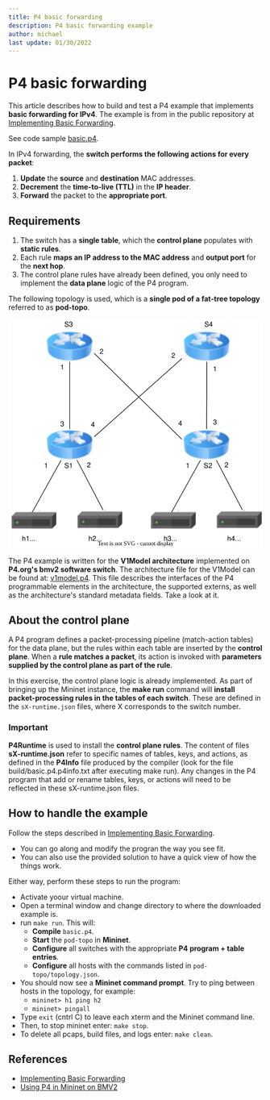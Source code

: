 ```yaml
---
title: P4 basic forwarding
description: P4 basic forwarding example
author: michael
last update: 01/30/2022
---
```


# P4 basic forwarding

This article describes how to build and test a P4 example that implements **basic forwarding for IPv4**. The example is from in the public repository at [Implementing Basic Forwarding](https://github.com/p4lang/tutorials/tree/master/exercises/basic). 

See code sample [basic.p4](basic/basic.p4).

In IPv4 forwarding, the **switch performs the following actions for every packet**: 

1. **Update** the **source** and **destination** MAC addresses.
1. **Decrement** the **time-to-live (TTL)** in the **IP header**.
1. **Forward** the packet to the **appropriate port**.

## Requirements

1. The switch has a **single table**, which the **control plane** populates with **static rules**. 
1. Each rule **maps an IP address to the MAC address** and **output port** for the **next hop**. 
1. The control plane rules have already been defined, you only need to implement the **data plane** logic of the P4 program.

The following topology is used, which is a **single pod of a fat-tree topology** referred to as **pod-topo**.

![pod-topo](images/pod-topo.svg)


The P4 example is written for the **V1Model architecture** implemented on **P4.org's bmv2 software switch**. The architecture file for the V1Model can be found at: [v1model.p4](https://github.com/p4lang/p4c/blob/main/p4include/v1model.p4). This file describes the interfaces of the P4 programmable elements in the architecture, the supported externs, as well as the architecture's standard metadata fields. Take a look at it.


## About the control plane
A P4 program defines a packet-processing pipeline (match-action tables) for the data plane, but the rules within each table are inserted by the **control plane**. When a **rule matches a packet**, its action is invoked with **parameters supplied by the control plane as part of the rule**.

In this exercise, the control plane logic is already implemented. As part of bringing up the Mininet instance, the **make run** command will **install packet-processing rules in the tables of each switch**. These are defined in the `sX-runtime.json` files, where X corresponds to the switch number.

### Important

**P4Runtime** is used to install the **control plane rules**. The content of files **sX-runtime.json** refer to specific names of tables, keys, and actions, as defined in the **P4Info** file produced by the compiler (look for the file build/basic.p4.p4info.txt after executing make run). Any changes in the P4 program that add or rename tables, keys, or actions will need to be reflected in these sX-runtime.json files.


## How to handle the example

Follow the steps described in [Implementing Basic Forwarding](https://github.com/p4lang/tutorials/tree/master/exercises/basic). 

- You can go along and modify the progran the way you see fit. 
- You can also use the provided solution to have a quick view of how the things work. 

Either way, perform these steps to run the program:

- Activate yoour virtual machine.
- Open a terminal window and change directory to where the downloaded example is.
- run `make run`. This will:
    - **Compile** `basic.p4`.
    - **Start** the `pod-topo` in **Mininet**.
    - **Configure** all switches with the appropriate **P4 program + table entries**.
    - **Configure** all hosts with the commands listed in `pod-topo/topology.json`.
- You should now see a **Mininet command prompt**. Try to ping between hosts in the topology, for example:
    - `mininet> h1 ping h2`
    - `mininet> pingall`
- Type `exit` (cntrl C) to leave each xterm and the Mininet command line.
- Then, to stop mininet enter: `make stop`.
- To delete all pcaps, build files, and logs enter: `make clean`.




## References

- [Implementing Basic Forwarding](https://github.com/p4lang/tutorials/tree/master/exercises/basic)
- [Using P4 in Mininet on BMV2](bmv2.md)

